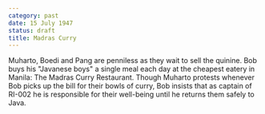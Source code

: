 ```yaml
---
category: past
date: 15 July 1947
status: draft
title: Madras Curry
---
```


Muharto, Boedi and Pang are penniless as they wait
to sell the quinine. Bob buys his "Javanese boys" a single meal
each day at the cheapest eatery in Manila: The Madras Curry Restaurant.
Though Muharto protests whenever Bob picks up the bill for their bowls
of curry, Bob insists that as captain of RI-002 he is responsible for
their well-being until he returns them safely to Java.
